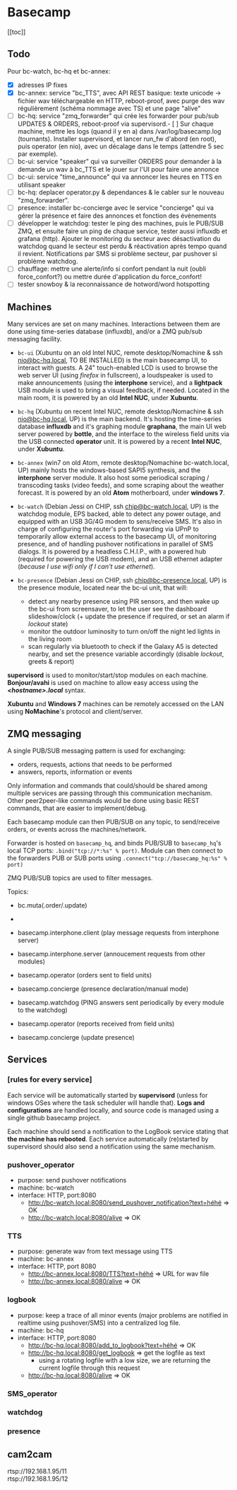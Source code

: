 # Basecamp
[[toc]]

## Todo

Pour bc-watch, bc-hq et bc-annex:
- [x] adresses IP fixes
- [x] bc-annex: service "bc_TTS", avec API REST basique: texte unicode -> fichier wav téléchargeable en HTTP, reboot-proof, avec purge des wav régulièrement (schéma nommage avec TS) et une page "alive"
- [ ] bc-hq: service "zmq_forwarder" qui crée les forwarder pour pub/sub UPDATES & ORDERS, reboot-proof via supervisord.- [ ] Sur chaque machine, mettre les logs (quand il y en a) dans /var/log/basecamp.log (tournants). Installer supervisord, et lancer run_fw d'abord (en root), puis operator (en nio), avec un décalage dans le temps (attendre 5 sec par exemple).
- [ ] bc-ui: service "speaker" qui va surveiller ORDERS pour demander à la demande un wav à bc_TTS et le jouer sur l'UI pour faire une annonce
- [ ] bc-ui: service "time_announce" qui va annoncer les heures en TTS en utilisant speaker
- [ ] bc-hq: deplacer operator.py & dependances & le cabler sur le nouveau "zmq_forwarder".
- [ ] presence: installer bc-concierge avec le service "concierge" qui va gérer la présence et faire des annonces et fonction des évènements
- [ ] développer le watchdog: tester le ping des machines, puis le PUB/SUB ZMQ, et ensuite faire un ping de chaque service, tester aussi influxdb et grafana (http). Ajouter le monitoring du secteur avec désactivation du watchdog quand le secteur est perdu & réactivation après tempo quand il revient. Notifications par SMS si problème secteur, par pushover si problème watchdog.
- [ ] chauffage: mettre une alerte/info si confort pendant la nuit (oubli force_confort?) ou mettre durée d'application du force_confort!
- [ ] tester snowboy & la reconnaissance de hotword/word hotspotting

## Machines
Many services are set on many machines. Interactions between them are done using time-series database (influxdb), and/or a ZMQ pub/sub messaging facility.

* `bc-ui` (Xubuntu on an old Intel NUC, remote desktop/Nomachine & ssh nio@bc-hq.local, TO BE INSTALLED) is the main basecamp UI, to interact with guests. A 24" touch-enabled LCD is used to browse the web server UI (using _firefox_ in fullscreen), a loudspeaker is used to make announcements (using the **interphone** service), and a **lightpack** USB module is used to bring a visual feedback, if needed. Located in the main room, it is powered by an old **Intel NUC**, under **Xubuntu**.

* `bc-hq` (Xubuntu on recent Intel NUC, remote desktop/Nomachine & ssh nio@bc-hq.local, UP) is the main backend. It's hosting the time-series database **influxdb** and it's graphing module **graphana**, the main UI web server powered by **bottle**, and the interface to the wireless field units via the USB connected **operator** unit. It is powered by a recent **Intel NUC**, under **Xubuntu**.

* `bc-annex` (win7 on old Atom, remote desktop/Nomachine bc-watch.local, UP) mainly hosts the windows-based SAPI5 synthesis, and the **interphone** server module. It also host some periodical scraping / transcoding tasks (video feeds), and some scraping about the weather forecast. It is powered by an old **Atom** motherboard, under **windows 7**.

* `bc-watch` (Debian Jessi on CHIP, ssh chip@bc-watch.local, UP) is the watchdog module, EPS backed, able to detect any power outage, and equipped with an USB 3G/4G modem to sens/receive SMS. It's also in charge of configuring the router's port forwarding via UPnP to temporarily allow external access to the basecamp UI, of monitoring presence, and of handling pushover notifications in parallel of SMS dialogs. It is powered by a headless C.H.I.P., with a powered hub (required for powering the USB modem), and an USB ethernet adapter (_because I use wifi only if I can't use ethernet_).

* `bc-presence` (Debian Jessi on CHIP, ssh chip@bc-presence.local, UP) is the presence module, located near the bc-ui unit, that will:
  + detect any nearby presence using PIR sensors, and then wake up the bc-ui from screensaver, to let the user see the dashboard slideshow/clock (+ update the presence if required, or set an alarm if _lockout_ state)
  + monitor the outdoor luminosity to turn on/off the night led lights in the living room
  + scan regularly via bluetooth to check if the Galaxy A5 is detected nearby, and set the presence variable accordingly (disable _lockout_, greets & report)

**supervisord** is used to monitor/start/stop modules on each machine.
<br>**Bonjour/avahi** is used on machine to allow easy access using the **_\<hostname>.local_** syntax.

**Xubuntu** and **Windows 7** machines can be remotely accessed on the LAN using **NoMachine**'s protocol and client/server.

## ZMQ messaging

A single PUB/SUB messaging pattern is used for exchanging:
* orders, requests, actions that needs to be performed
* answers, reports, information or events

Only information and commands that could/should be shared among multiple services are passing through this communication mechanism.
Other peer2peer-like commands would be done using basic REST commands, that are easier to implement/debug.

Each basecamp module can then PUB/SUB on any topic, to send/receive orders, or events across the machines/network.

Forwarder is hosted on `basecamp_hq`, and binds PUB/SUB to `basecamp_hq`'s local TCP ports:
`.bind("tcp://*:%s" % port)`.
Module can then connect to the forwarders PUB or SUB ports using `.connect("tcp://basecamp_hq:%s" % port)`

ZMQ PUB/SUB topics are used to filter messages.

Topics:
* bc.muta(.order/.update)
* 

* basecamp.interphone.client (play message requests from interphone server)
* basecamp.interphone.server (annoucement requests from other modules)
* basecamp.operator (orders sent to field units)
* basecamp.concierge (presence declaration/manual mode)

* basecamp.watchdog (PING answers sent periodically by every module to the watchdog)
* basecamp.operator (reports received from field units)
* basecamp.concierge (update presence)

## Services

### [rules for every service]
Each service will be automatically started by **supervisord** (unless for windows OSes where the task scheduler will handle that).
**Logs and configurations** are handled locally, and source code is managed using a single github basecamp project.

Each machine should send a notification to the LogBook service stating that **the machine has rebooted**.
Each service automatically (re)started by supervisord should also send a notification using the same mechanism.

### pushover_operator
+ purpose: send pushover notifications
+ machine: bc-watch
+ interface: HTTP, port:8080
  + http://bc-watch.local:8080/send_pushover_notification?text=héhé => OK
  + http://bc-watch.local:8080/alive => OK

### TTS
+ purpose: generate wav from text message using TTS
+ machine: bc-annex
+ interface: HTTP, port 8080
  + http://bc-annex.local:8080/TTS?text=héhé => URL for wav file
  + http://bc-annex.local:8080/alive => OK

### logbook
+ purpose: keep a trace of all minor events (major problems are notified in realtime using pushover/SMS) into a centralized log file.
+ machine: bc-hq
+ interface: HTTP, port:8080
  + http://bc-hq.local:8080/add_to_logbook?text=héhé => OK
  + http://bc-hq.local:8080/get_logbook => get the logfile as text
    + using a rotating logfile with a low size, we are returning the current logfile through this request
  + http://bc-hq.local:8080/alive => OK

### SMS_operator

### watchdog

### presence

## cam2cam

rtsp://192.168.1.95/11<br>
rtsp://192.168.1.95/12

